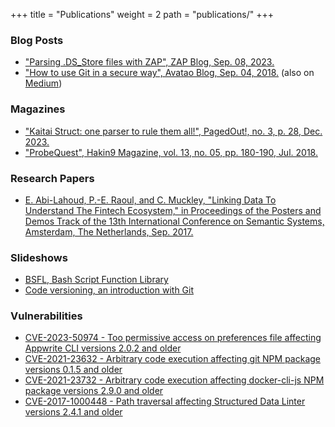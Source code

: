 +++
title = "Publications"
weight = 2
path = "publications/"
+++
### Blog Posts

* ["Parsing .DS_Store files with ZAP", ZAP Blog, Sep. 08, 2023.][zap-ds-store]
* ["How to use Git in a secure way", Avatao Blog, Sep. 04,
  2018.][avatao-git-security] (also on [Medium][avatao-git-security-medium])

### Magazines

* ["Kaitai Struct: one parser to rule them all!", PagedOut!, no.  3, p. 28, Dec.
  2023.][pagedout-kaitai-struct]
* ["ProbeQuest", Hakin9 Magazine, vol. 13, no. 05, pp. 180-190, Jul.
  2018.][hakin9-vol13-no05]

### Research Papers

* [E. Abi-Lahoud, P.-E. Raoul, and C. Muckley, "Linking Data To Understand The
  Fintech Ecosystem," in Proceedings of the Posters and Demos Track of the 13th
  International Conference on Semantic Systems, Amsterdam, The Netherlands, Sep.
  2017.][semantics-2017-demo-paper]

### Slideshows

* [BSFL, Bash Script Function Library][bsfl-slideshow]
* [Code versioning, an introduction with Git][git-slideshow]

### Vulnerabilities

* [CVE-2023-50974 - Too permissive access on preferences file affecting Appwrite
  CLI versions 2.0.2 and older][CVE-2023-50974]
* [CVE-2021-23632 - Arbitrary code execution affecting git NPM package
  versions 0.1.5 and older][CVE-2021-23632]
* [CVE-2021-23732 - Arbitrary code execution affecting docker-cli-js NPM package
  versions 2.9.0 and older][CVE-2021-23732]
* [CVE-2017-1000448 - Path traversal affecting Structured Data Linter versions
  2.4.1 and older][CVE-2017-1000448]

 [avatao-git-security]: https://avatao.com/blog-git-security-best-practices/
 [avatao-git-security-medium]: https://medium.com/@avatao/how-to-use-git-in-a-secure-way-89571e738899
 [bsfl-slideshow]: https://skyplabs.github.io/bsfl-slideshow/
 [CVE-2017-1000448]: https://nvd.nist.gov/vuln/detail/CVE-2017-1000448
 [CVE-2021-23632]: https://security.snyk.io/vuln/SNYK-JS-GIT-1568518
 [CVE-2021-23732]: https://security.snyk.io/vuln/SNYK-JS-DOCKERCLIJS-1568516
 [CVE-2023-50974]: https://www.cve.org/CVERecord?id=CVE-2023-50974
 [git-slideshow]: https://skyplabs.github.io/git-slideshow/
 [hakin9-vol13-no05]: https://files.skyplabs.net/Hakin9%20Magazine%2C%20VOL.13%2C%20NO.%2005%2C%20%22Open%20Source%20Hacking%20Tools%22.pdf
 [pagedout-kaitai-struct]: https://pagedout.institute/download/PagedOut_003_beta1.pdf
 [semantics-2017-demo-paper]: http://ceur-ws.org/Vol-2044/paper18/
 [zap-ds-store]: https://www.zaproxy.org/blog/2023-09-08-ds-store-parsing/
